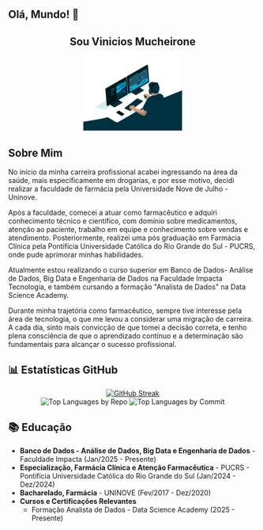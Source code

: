 ## Olá, Mundo! 👋
<h2 align="center">Sou Vinicios Mucheirone </h2>

<p align="center">
  <img src="/giphy.gif" alt="Descrição da imagem" width="200"/>
</p>

##  Sobre Mim
No início da minha carreira profissional acabei ingressando na área da saúde, mais especificamente em drogarias, e por esse motivo, decidi realizar a faculdade de farmácia pela Universidade Nove de Julho - Uninove.

Após a faculdade, comecei a atuar como farmacêutico e adquiri conhecimento técnico e científico, com domínio sobre medicamentos, atenção ao paciente, trabalho em equipe e conhecimento sobre vendas e atendimento. Posteriormente, realizei uma pós graduação em Farmácia Clínica pela Pontifícia Universidade Católica do Rio Grande do Sul - PUCRS, onde pude aprimorar minhas habilidades.

Atualmente estou realizando o curso superior em Banco de Dados- Análise de Dados, Big Data e Engenharia de Dados na Faculdade Impacta Tecnologia, e também cursando a formação "Analista de Dados" na Data Science Academy.

Durante minha trajetória como farmacêutico, sempre tive interesse pela área de tecnologia, o que me levou a considerar uma migração de carreira. A cada dia, sinto mais convicção de que tomei a decisão correta, e tenho plena consciência de que o aprendizado contínuo e a determinação são fundamentais para alcançar o sucesso profissional.



## 📊 Estatísticas GitHub

<div align="center">
  <a href="https://github.com/viniciosmucheirone">
    <img width="45%" src="https://github-readme-streak-stats.herokuapp.com/?user=viniciosmucheirone&theme=radical" alt="GitHub Streak" />
  </a>
</div>

<div align="center">
  <img width="40%" src="https://github-profile-summary-cards.vercel.app/api/cards/repos-per-language?username=viniciosmucheirone&theme=radical&layout=compact&hide_border=true" alt="Top Languages by Repo" />
  <img width="40%" src="https://github-profile-summary-cards.vercel.app/api/cards/most-commit-language?username=viniciosmucheirone&theme=radical&layout=compact&hide_border=true" alt="Top Languages by Commit" />
</div>

## 📚 Educação

- **Banco de Dados - Análise de Dados, Big Data e Engenharia de Dados** - Faculdade Impacta (Jan/2025 - Presente)
- **Especialização, Farmácia Clínica e Atenção Farmacêutica** - PUCRS - Pontifícia Universidade Católica do Rio Grande do Sul (Jan/2024 - Dez/2024)
- **Bacharelado, Farmácia** - UNINOVE (Fev/2017 - Dez/2020)
- **Cursos e Certificações Relevantes**
  - Formação Analista de Dados - Data Science Academy (2025 - Presente)

